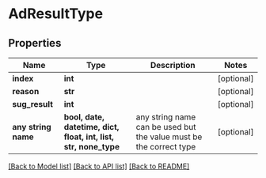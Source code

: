 # AdResultType


## Properties
Name | Type | Description | Notes
------------ | ------------- | ------------- | -------------
**index** | **int** |  | [optional] 
**reason** | **str** |  | [optional] 
**sug_result** | **int** |  | [optional] 
**any string name** | **bool, date, datetime, dict, float, int, list, str, none_type** | any string name can be used but the value must be the correct type | [optional]

[[Back to Model list]](../README.md#documentation-for-models) [[Back to API list]](../README.md#documentation-for-api-endpoints) [[Back to README]](../README.md)


